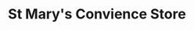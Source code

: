 ---
title: "St Mary's Convience Store"
url: /stirling/st-marys-convience-store/
shop: Lebensmittel
---